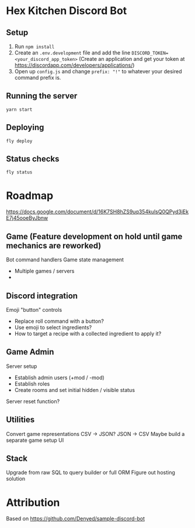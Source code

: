 # Hex Kitchen Discord Bot

## Setup
  1. Run `npm install`
  2. Create an `.env.development` file and add the line `DISCORD_TOKEN=<your_discord_app_token>` (Create an application and get your token at https://discordapp.com/developers/applications/)
  3. Open up `config.js` and change `prefix: "!"` to whatever your desired command prefix is.
  
## Running the server
`yarn start`

## Deploying
`fly deploy`

## Status checks
`fly status`

# Roadmap
https://docs.google.com/document/d/16K7SH8hZS9uq354kulsQ0QPyd3jEkE7j45ooeByJbnw

## Game (Feature development on hold until game mechanics are reworked)
Bot command handlers
Game state management
- Multiple games / servers
- 

## Discord integration
Emoji "button" controls
- Replace roll command with a button?
- Use emoji to select ingredients?
- How to target a recipe with a collected ingredient to apply it?

## Game Admin
Server setup
- Establish admin users (+mod / -mod)
- Establish roles
- Create rooms and set initial hidden / visible status

Server reset function?

## Utilities
Convert game representations
CSV -> JSON?
JSON -> CSV
Maybe build a separate game setup UI

## Stack
Upgrade from raw SQL to query builder or full ORM
Figure out hosting solution

# Attribution
Based on https://github.com/Denyed/sample-discord-bot


 

